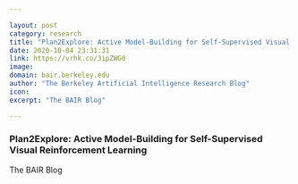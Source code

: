 ```yaml
---

layout: post
category: research
title: "Plan2Explore: Active Model-Building for Self-Supervised Visual Reinforcement Learning"
date: 2020-10-04 23:31:31
link: https://vrhk.co/3ipZWG0
image: 
domain: bair.berkeley.edu
author: "The Berkeley Artificial Intelligence Research Blog"
icon: 
excerpt: "The BAIR Blog"

---
```


### Plan2Explore: Active Model-Building for Self-Supervised Visual Reinforcement Learning

The BAIR Blog